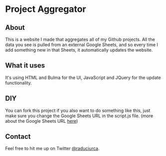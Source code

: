 # Project Aggregator

## About

This is a website I made that aggregates all of my Github projects. All the data you see is pulled from an external Google Sheets, and so every time I add something new in that Sheets, it automatically updates the website.

## What it uses

It's using HTML and Bulma for the UI, JavaScript and JQuery for the update functionality.

## DIY

You can fork this project if you also want to do something like this, just make sure you change the Google Sheets URL in the script.js file. (more about the Google Sheets URL [here](https://www.freecodecamp.org/news/cjn-google-sheets-as-json-endpoint/))

## Contact
Feel free to hit me up on Twitter [@raduciurca](https://twitter.com/raduciurca).
